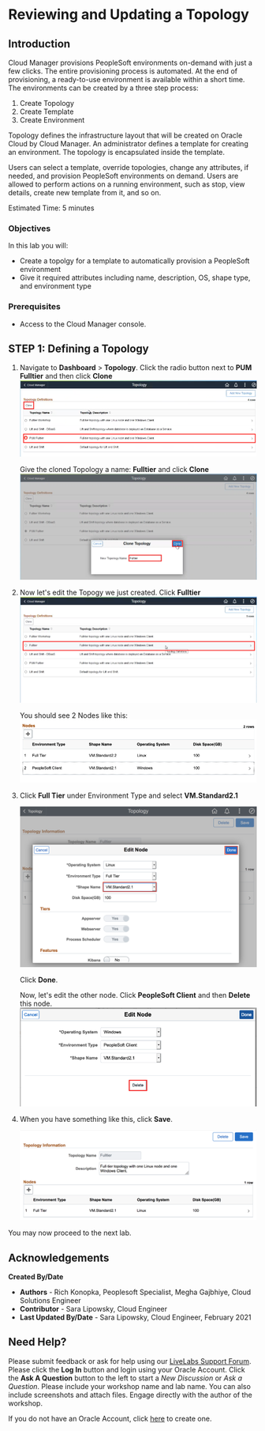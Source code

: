 # Reviewing and Updating a Topology

## Introduction

Cloud Manager provisions PeopleSoft environments on-demand with just a few clicks. The entire provisioning process is automated. At the end of provisioning, a ready-to-use environment is available within a short time. The environments can be created by a three step process:
1. Create Topology
2. Create Template
3. Create Environment

Topology defines the infrastructure layout that will be created on Oracle Cloud by Cloud Manager. An administrator defines a template for creating an environment. The topology is encapsulated inside the template. 

Users can select a template, override topologies, change any attributes, if needed, and provision PeopleSoft environments on demand. Users are allowed to perform actions on a running environment, such as stop, view details, create new template from it, and so on.

Estimated Time: 5 minutes

### Objectives
In this lab you will:
* Create a topolgy for a template to automatically provision a PeopleSoft environment
* Give it required attributes including name, description, OS, shape type, and environment type

### Prerequisites
- Access to the Cloud Manager console.

## **STEP 1**: Defining a Topology

1.	Navigate to **Dashboard** > **Topology**.
    Click the radio button next to **PUM Fulltier** and then click **Clone**
    ![](./images/clonetop1.png "")

    Give the cloned Topology a name: **Fulltier** and click **Clone**
    ![](./images/clonetop2.png "")
2. Now let's edit the Topogy we just created. 
    Click **Fulltier**
    ![](./images/editFull.png "")

    You should see 2 Nodes like this:
    ![](./images/nodes2.png "")

3.  Click **Full Tier** under Environment Type and select **VM.Standard2.1** 

    ![](./images/lintop.png "")

    Click **Done**.

    Now, let's edit the other node. Click **PeopleSoft Client** and then **Delete** this node.
    ![](./images/winNodeDelete.png "")

4.	When you have something like this, click **Save**. 

    ![](./images/justlinux.png "")

You may now proceed to the next lab.

## Acknowledgements

**Created By/Date**   
* **Authors** - Rich Konopka, Peoplesoft Specialist, Megha Gajbhiye, Cloud Solutions Engineer
* **Contributor** -  Sara Lipowsky, Cloud Engineer
* **Last Updated By/Date** - Sara Lipowsky, Cloud Engineer, February 2021

## Need Help?
Please submit feedback or ask for help using our [LiveLabs Support Forum](https://community.oracle.com/tech/developers/categories/Migrate%20SaaS%20to%20OCI). Please click the **Log In** button and login using your Oracle Account. Click the **Ask A Question** button to the left to start a *New Discussion* or *Ask a Question*.  Please include your workshop name and lab name.  You can also include screenshots and attach files.  Engage directly with the author of the workshop.

If you do not have an Oracle Account, click [here](https://profile.oracle.com/myprofile/account/create-account.jspx) to create one.